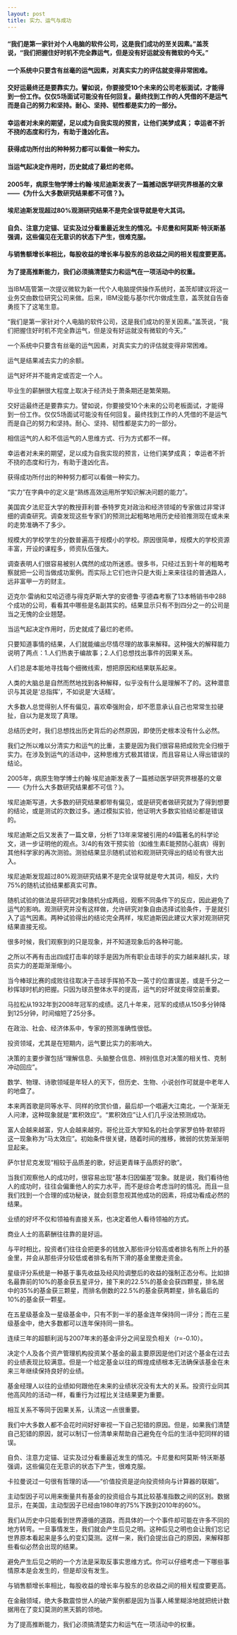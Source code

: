 ```yaml
---
layout: post
title: 实力、运气与成功
---
```

#### “我们是第一家针对个人电脑的软件公司，这是我们成功的至关因素。”盖茨说，“我们把握住好时机不完全靠运气，但是没有好运就没有微软的今天。”
#### 一个系统中只要含有丝毫的运气因素，对真实实力的评估就变得非常困难。
#### 交好运最终还是要靠实力。譬如说，你要接受10个未来的公司老板面试，才能得到一份工作。仅仅5场面试可能没有任何回复。最终找到工作的人凭借的不是运气而是自己的努力和坚持。耐心、坚持、韧性都是实力的一部分。
#### 幸运者对未来的期望，足以成为自我实现的预言，让他们美梦成真； 幸运者不折不挠的态度和行为，有助于逢凶化吉。
#### 获得成功所付出的种种努力都可以看做一种实力。
#### 当运气起决定作用时，历史就成了最烂的老师。
#### 2005年，病原生物学博士约翰·埃尼迪斯发表了一篇撼动医学研究界根基的文章——《为什么大多数研究结果都不可信？》。
#### 埃尼迪斯发现超过80%观测研究结果不是完全误导就是夸大其词。
#### 自负、注意力定锚、证实及过分看重最近发生的情况。卡尼曼和阿莫斯·特沃斯基强调，这些偏见在无意识的状态下产生，很难克服。
#### 与销售额增长率相比，每股收益的增长率与股东的总收益之间的相关程度要更高。
#### 为了提高推断能力，我们必须搞清楚实力和运气在一项活动中的权重。
<!-- more -->
当IBM高管第一次提议微软为新一代个人电脑提供操作系统时，盖茨却建议将这一业务交由数位研究公司来做。后来，IBM没能与基尔代尔做成生意，盖茨就自告奋勇揽下了这笔生意。

“我们是第一家针对个人电脑的软件公司，这是我们成功的至关因素。”盖茨说，“我们把握住好时机不完全靠运气，但是没有好运就没有微软的今天。”

一个系统中只要含有丝毫的运气因素，对真实实力的评估就变得非常困难。

运气是结果减去实力的余额。

运气好坏并不能肯定或否定一个人。

毕业生的薪酬很大程度上取决于经济处于萧条期还是繁荣期。

交好运最终还是要靠实力。譬如说，你要接受10个未来的公司老板面试，才能得到一份工作。仅仅5场面试可能没有任何回复。最终找到工作的人凭借的不是运气而是自己的努力和坚持。耐心、坚持、韧性都是实力的一部分。

相信运气的人和不信运气的人思维方式、行为方式都不一样。

幸运者对未来的期望，足以成为自我实现的预言，让他们美梦成真； 幸运者不折不挠的态度和行为，有助于逢凶化吉。

获得成功所付出的种种努力都可以看做一种实力。

“实力”在字典中的定义是“熟练高效运用所学知识解决问题的能力”。

美国宾夕法尼亚大学的教授菲利普·泰特罗克对政治和经济领域的专家做过非常详细的调查研究。调查发现这些专家们的预测比起粗略地用历史经验推测现在或未来的走势准确不了多少。

规模大的学校学生的分数普遍高于规模小的学校。原因很简单，规模大的学校资源丰富，开设的课程多，师资队伍强大。

调查表明人们很容易被别人偶然的成功所迷惑。很多书，只经过五到十年的粗略考察就把一公司当做成功案例。而实际上它们也许只是大街上来来往往的普通路人，远非富甲一方的财主。

迈克尔·雷纳和艾哈迈德与得克萨斯大学的安德鲁·亨德森考察了13本畅销书中288个成功的公司，看看其中哪些是名副其实的。结果显示只有不到四分之一的公司是当之无愧的企业翘楚。

当运气起决定作用时，历史就成了最烂的老师。

只要知道事情的结果，人们就能编出尽情尽理的故事来解释。这种强大的解释能力说明了两点：1.人们热衷于编故事；2.人们总想找出事件的因果关系。

人们总是本能地寻找每个细微线索，想把原因和结果联系起来。

人类的大脑总是自然而然地找到各种解释，似乎没有什么是理解不了的。这种潜意识与其说是‘总指挥’，不如说是‘大话精’。

大多数人总觉得别人怀有偏见，喜欢牵强附会，却不愿意承认自己也常常生拉硬扯，自以为是发现了真理。

总结历史时，我们总想找出历史背后的必然原因，即使历史根本没有什么必然。

我们之所以难以分清实力和运气的比重，主要是因为我们很容易把成败完全归根于实力。在涉及到运气的活动中，这种思维方式极其错误，而且容易让人得出错误的结论。

2005年，病原生物学博士约翰·埃尼迪斯发表了一篇撼动医学研究界根基的文章——《为什么大多数研究结果都不可信？》。

埃尼迪斯写道，大多数的研究结果都带有偏见，或是研究者做研究就为了得到想要的结论，或是测试的次数过多。通过模拟实验，他证明大多数实验结论都是错误的。

埃尼迪斯之后又发表了一篇文章，分析了13年来常被引用的49篇著名的科学论文，进一步证明他的观点。3/4的有效干预实验（如维生素E能预防心脏病）得到其他科学家的再次测验。测验结果显示随机试验和观测研究得出的结论有很大出入。

埃尼迪斯发现超过80%观测研究结果不是完全误导就是夸大其词，相反，大约75%的随机试验结果都真实可靠。

随机试验的做法是将研究对象随机分成两组，观察不同条件下的反应，因此避免了运气的影响。观测研究并没有这样做，允许研究对象自由选择试验条件，于是就引入了运气因素。两种试验得出的结论完全两样，埃尼迪斯因此建议大家对观测研究结果直接无视。

很多时候，我们观察到的只是现象，并不知道现象后的各种可能。

之所以不再有击出四成打击率的球手是因为所有职业击球手的实力越来越扎实，球员实力的差距渐渐缩小。

当今棒球比赛的成败往往取决于击球手挥拍不及一英寸的位置误差，或是千分之一秒挥球时机的把握。只因为球员整体水平的提高，运气的好坏就变得空前重要。

马拉松从1932年到2008年冠军的成绩。这几十年来，冠军的成绩从150多分钟降到125分钟，时间缩短了25分多。

在政治、社会、经济体系中，专家的预测准确性很低。

投资领域，尤其是在短期内，运气要比实力的影响大。

决策的主要步骤包括“理解信息、头脑整合信息、辨别信息对决策的相关性、克制冲动回应”。

数学、物理、诗歌领域是年轻人的天下，但历史、生物、小说创作可就是中老年人的地盘了。

本来两首歌是同等水平、同样的欣赏价值，最后却一个唱遍大江南北，一个渐渐无人问津，这种现象就是“累积效应”。“累积效应”让人们几乎没法预测成功。

富人会越来越富，穷人会越来越穷。哥伦比亚大学知名的社会学家罗伯特·默顿将这一现象称为“马太效应”。初始条件很关键，随着时间的推移，微弱的优势渐渐明显起来。

萨尔甘尼克发现“相较于品质差的歌，好运更青睐于品质好的歌”。

当我们观察他人的成功时，很容易出现“基本归因偏差”现象。就是说，我们看待他人的成功时，往往会偏重他人的实力水平，而不是综合考虑当时的情况。而且一旦我们找到一个合理的成功秘诀，就会刻意忽视其他成功的因素，将成功看成必然的结果。

业绩的好坏不仅和领袖有直接关系，也决定着他人看待领袖的方式。

商业人士的高薪酬往往靠的是好运。

与平时相比，投资者们往往会把更多的钱放入那些评分较高或者排名有所上升的基金里，并会从那些评分较低或者排名有所下滑的基金里撤走资金。

星级评分系统是一种基于事先收益及经风险调整后的收益的强制正态分布。比如排名最靠前的10%的基金获五星评分，接下来的22.5%的基金会获四颗星，排名居中的35%的基金获三颗星，而排名倒数的22.5%的基金获两颗星，排名最后的10%的基金获一颗星。

在五星级基金及一星级基金中，只有不到一半的基金连年保持同一评分；而在三星级基金中，绝大多数都可以连年保持同一排名。

连续三年的超额利润与2007年末的基金评分之间呈现负相关（r=-0.10）。

决定个人及各个资产管理机构投资某个基金的最主要原因是他们对这个基金在过去的业绩表现比较满意。但是一个给定基金以往的辉煌成绩根本无法确保该基金在未来三年继续保持良好的业绩。

基金经理人以往的业绩如何跟他在未来的业绩状况没有太大的关系。投资行业同其他高风险的活动一样，看重行为过程比关注结果更为重要。

相互关系不等同于因果关系，认清这一点很重要。

我们中大多数人都不会花时间好好审视一下自己犯错的原因。但是，如果我们清楚自己犯错的原因，就可以制订一份清单来帮助自己避免在今后的生活中犯同样的错误。

自负、注意力定锚、证实及过分看重最近发生的情况。卡尼曼和阿莫斯·特沃斯基强调，这些偏见在无意识的状态下产生，很难克服。

卡拉曼说过一句很有哲理的话——“价值投资是逆向投资倾向与计算器的联姻”。

主动型因子可以用来衡量共有基金的投资组合与其比较基准指数之间的区别。数据显示，在美国，主动型因子已经由1980年的75%下跌到2010年的60%。

我们从历史中只能看到世界遵循的道路，而具体的一个个事件却可能在许多不同的地方转弯。一旦事情发生，我们就会产生后见之明。这种后见之明也会让我们忘记世界原本看起来是多么的变幻莫测。这样一来，我们会提出自己的原因，来解释那些看似必然会出现的结果。

避免产生后见之明的一个方法是采取反事实思维方式。你可以仔细考虑一下哪些事情原本是会发生的，但是却没有发生。

与销售额增长率相比，每股收益的增长率与股东的总收益之间的相关程度要更高。

在金融领域，绝大多数震惊世人的破产案例都是因为当事人稀里糊涂地就把统计数据用在了变幻莫测的黑天鹅的领地。

为了提高推断能力，我们必须搞清楚实力和运气在一项活动中的权重。